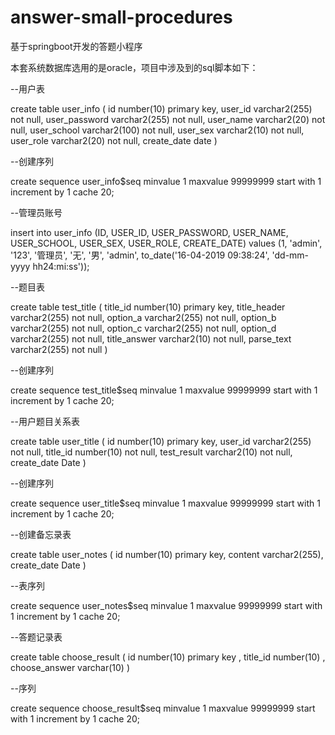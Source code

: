 # answer-small-procedures
基于springboot开发的答题小程序

本套系统数据库选用的是oracle，项目中涉及到的sql脚本如下：

--用户表

create table user_info
(
       id number(10) primary key,
       user_id varchar2(255) not null,
       user_password varchar2(255) not null,
       user_name varchar2(20) not null,
       user_school varchar2(100) not null,
       user_sex varchar2(10) not null,
       user_role varchar2(20) not null,
       create_date date
)

--创建序列

create sequence user_info$seq
minvalue 1
maxvalue 99999999
start with 1
increment by 1
cache 20;

--管理员账号

insert into user_info (ID, USER_ID, USER_PASSWORD, USER_NAME, USER_SCHOOL, USER_SEX, USER_ROLE, CREATE_DATE)
values (1, 'admin', '123', '管理员', '无', '男', 'admin', to_date('16-04-2019 09:38:24', 'dd-mm-yyyy hh24:mi:ss'));

--题目表

create table test_title
(
    title_id number(10) primary key,
    title_header varchar2(255) not null,
    option_a varchar2(255) not null,
    option_b varchar2(255) not null,
    option_c varchar2(255) not null,
    option_d varchar2(255) not null,
    title_answer varchar2(10) not null,
    parse_text varchar2(255) not null
)

--创建序列

create sequence test_title$seq
minvalue 1
maxvalue 99999999
start with 1
increment by 1
cache 20;

--用户题目关系表

create table user_title
(
       id number(10) primary key,
       user_id varchar2(255) not null,
       title_id number(10) not null,
       test_result varchar2(10) not null,
       create_date Date
)

--创建序列

create sequence user_title$seq
minvalue 1
maxvalue 99999999
start with 1
increment by 1
cache 20; 
 
--创建备忘录表  

create table user_notes
(
  id number(10) primary key,
  content varchar2(255),
  create_date Date
)

--表序列

create sequence user_notes$seq
minvalue 1
maxvalue 99999999
start with 1
increment by 1
cache 20;

--答题记录表

create table choose_result
(
       id number(10) primary key ,
       title_id number(10) ,
       choose_answer varchar(10) 
)

--序列

create sequence choose_result$seq
minvalue 1
maxvalue 99999999
start with 1
increment by 1
cache 20;



